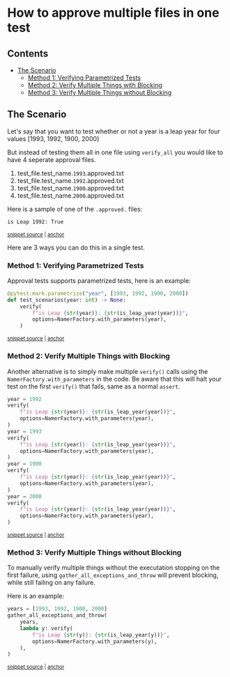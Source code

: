# How to approve multiple files in one test

<!-- toc -->
## Contents

  * [The Scenario](#the-scenario)
    * [Method 1: Verifying Parametrized Tests](#method-1-verifying-parametrized-tests)
    * [Method 2: Verify Multiple Things with Blocking](#method-2-verify-multiple-things-with-blocking)
    * [Method 3: Verify Multiple Things without Blocking](#method-3-verify-multiple-things-without-blocking)<!-- endToc -->

## The Scenario

Let's say that you want to test whether or not a year is a leap year for four values [1993, 1992, 1900, 2000]

But instead of testing them all in one file using `verify_all` 
you would like to have 4 seperate approval files.


1. test_file.test_name.`1993`.approved.txt
2. test_file.test_name.`1992`.approved.txt
3. test_file.test_name.`1900`.approved.txt
4. test_file.test_name.`2000`.approved.txt

Here is a sample of one of the `.approved.` files:

<!-- snippet: test_scenarios.test_manual_scenarios.1992.approved.txt -->
<a id='snippet-test_scenarios.test_manual_scenarios.1992.approved.txt'></a>
```txt
is Leap 1992: True
```
<sup><a href='/tests/approved_files/test_scenarios.test_manual_scenarios.1992.approved.txt#L1-L1' title='Snippet source file'>snippet source</a> | <a href='#snippet-test_scenarios.test_manual_scenarios.1992.approved.txt' title='Start of snippet'>anchor</a></sup>
<!-- endSnippet -->

Here are 3 ways you can do this in a single test.

### Method 1: Verifying Parametrized Tests

Approval tests supports parametrized tests, here is an example:

<!-- snippet: parametrized-test-example -->
<a id='snippet-parametrized-test-example'></a>
```py
@pytest.mark.parametrize("year", [1993, 1992, 1900, 2000])
def test_scenarios(year: int) -> None:
    verify(
        f"is Leap {str(year)}: {str(is_leap_year(year))}",
        options=NamerFactory.with_parameters(year),
    )
```
<sup><a href='/tests/test_scenarios.py#L25-L34' title='Snippet source file'>snippet source</a> | <a href='#snippet-parametrized-test-example' title='Start of snippet'>anchor</a></sup>
<!-- endSnippet -->

### Method 2: Verify Multiple Things with Blocking

Another alternative is to simply make multiple `verify()` calls using the `NamerFactory.with_parameters` in the code. 
Be aware that this will halt your test on the first `verify()` that fails, same as a normal `assert`.

<!-- snippet: multiple-verifies-with-blocking -->
<a id='snippet-multiple-verifies-with-blocking'></a>
```py
year = 1992
verify(
    f"is Leap {str(year)}: {str(is_leap_year(year))}",
    options=NamerFactory.with_parameters(year),
)
year = 1993
verify(
    f"is Leap {str(year)}: {str(is_leap_year(year))}",
    options=NamerFactory.with_parameters(year),
)
year = 1900
verify(
    f"is Leap {str(year)}: {str(is_leap_year(year))}",
    options=NamerFactory.with_parameters(year),
)
year = 2000
verify(
    f"is Leap {str(year)}: {str(is_leap_year(year))}",
    options=NamerFactory.with_parameters(year),
)
```
<sup><a href='/tests/test_scenarios.py#L38-L59' title='Snippet source file'>snippet source</a> | <a href='#snippet-multiple-verifies-with-blocking' title='Start of snippet'>anchor</a></sup>
<!-- endSnippet -->

### Method 3: Verify Multiple Things without Blocking

To manually verify multiple things without the executation stopping on the first failure,
using `gather_all_exceptions_and_throw` will prevent blocking, while still failing on any failure.  

Here is an example:

<!-- snippet: multiple-verifies-without-blocking -->
<a id='snippet-multiple-verifies-without-blocking'></a>
```py
years = [1993, 1992, 1900, 2000]
gather_all_exceptions_and_throw(
    years,
    lambda y: verify(
        f"is Leap {str(y)}: {str(is_leap_year(y))}",
        options=NamerFactory.with_parameters(y),
    ),
)
```
<sup><a href='/tests/test_scenarios.py#L63-L72' title='Snippet source file'>snippet source</a> | <a href='#snippet-multiple-verifies-without-blocking' title='Start of snippet'>anchor</a></sup>
<!-- endSnippet -->






